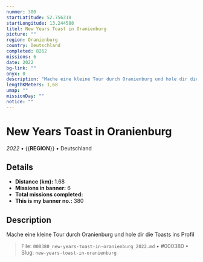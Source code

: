 ```yaml
---
nummer: 380
startLatitude: 52.756318
startLongitude: 13.244588
titel: New Years Toast in Oranienburg
picture: ""
region: Oranienburg
country: Deutschland
completed: 8262
missions: 6
date: 2022
bg-link: ""
onyx: 0
description: "Mache eine kleine Tour durch Oranienburg und hole dir die Toasts ins Profil"
lengthKMeters: 1,68
umap: ""
missionDay: ""
notice: ""
---
```

# New Years Toast in Oranienburg

*2022* • {{__REGION__}} • Deutschland





## Details
- **Distance (km):** 1.68
- **Missions in banner:** 6
- **Total missions completed:** 
- **This is my banner no.:** 380



## Description
Mache eine kleine Tour durch Oranienburg und hole dir die Toasts ins Profil




> File: `000380_new-years-toast-in-oranienburg_2022.md` • #000380 • Slug: `new-years-toast-in-oranienburg`
